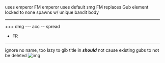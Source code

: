 uses emperor FM
emperor uses default smg FM
replaces Gub
element locked to none
spawns w/ unique bandit body

***

+++ dmg
--- acc
-- spread
- FR

***
ignore no name, too lazy to gib title in
***should*** not cause existing gubs to not be deleted
![img](https://i.imgur.com/stCToVY.jpg)